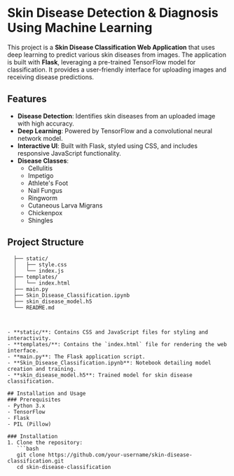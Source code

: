 # Skin Disease Detection & Diagnosis Using Machine Learning

This project is a **Skin Disease Classification Web Application** that uses deep learning to predict various skin diseases from images. The application is built with **Flask**, leveraging a pre-trained TensorFlow model for classification. It provides a user-friendly interface for uploading images and receiving disease predictions.

## Features
- **Disease Detection**: Identifies skin diseases from an uploaded image with high accuracy.
- **Deep Learning**: Powered by TensorFlow and a convolutional neural network model.
- **Interactive UI**: Built with Flask, styled using CSS, and includes responsive JavaScript functionality.
- **Disease Classes**:
  - Cellulitis
  - Impetigo
  - Athlete's Foot
  - Nail Fungus
  - Ringworm
  - Cutaneous Larva Migrans
  - Chickenpox
  - Shingles


## Project Structure
```plaintext
  ├── static/
  │   ├── style.css
  │   └── index.js
  ├── templates/
  │   └── index.html
  ├── main.py
  ├── Skin_Disease_Classification.ipynb
  ├── skin_disease_model.h5
  └── README.md



- **static/**: Contains CSS and JavaScript files for styling and interactivity.
- **templates/**: Contains the `index.html` file for rendering the web interface.
- **main.py**: The Flask application script.
- **Skin_Disease_Classification.ipynb**: Notebook detailing model creation and training.
- **skin_disease_model.h5**: Trained model for skin disease classification.

## Installation and Usage
### Prerequisites
- Python 3.x
- TensorFlow
- Flask
- PIL (Pillow)

### Installation
1. Clone the repository:
   ```bash
   git clone https://github.com/your-username/skin-disease-classification.git
   cd skin-disease-classification

